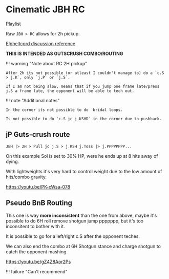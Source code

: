 # Cinematic JBH RC

[Playlist](https://www.youtube.com/playlist?list=PL6ZUzEhM_rdCL0PKZDmx8CXpUaIR6ScVY)

Raw `JBH > RC` allows for 2h pickup.

[Elpheltcord discussion reference](https://discord.com/channels/121387821977042945/121388142941962241/1304109654649077850)

**THIS IS INTENDED AS GUTSCRUSH COMBO/ROUTING**

!!! warning "Note about RC 2H pickup"

    After 2h its not possible (or atleast I couldn't manage to) do a `c.S > j.K`, only `j.P` or `j.S`.

    If I am not being slow, means that if you jump one frame late/press j.S a frame late, the opponent will be able to tech out.

!!! note "Additional notes"

    In the corner its not possible to do  bridal loops.

    Is not possible to do `c.S jc j.KSHD` in the corner due to pushback.


## jP Guts-crush route

`JBH |> 2H > Pull jc j.S > j.KSH j.Toss |> j.PPPPPPPP...`

On this example Sol is set to 30% HP, were he ends up at 8 hits away of dying.

With lightweights it's very hard to control weight due to the low amount of hits/combo gravity.

https://youtu.be/PK-cWsa-078


## Pseudo BnB Routing

This one is way **more inconsistent** than the one from above, maybe it's possible to do 6H roll remove shotgun jump ppppppp, but it's too inconsitent to bother with it.

It is possible to go for a left/right c.S after the opponent teches.

We can also end the combo at 6H Shotgun stance and charge shotgun to catch the opponent mashing.

https://youtu.be/gZ4Z8Aor2Ps

!!! failure "Can't recommend"
